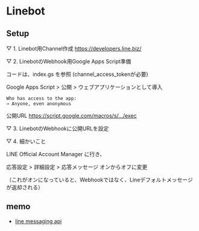 # Linebot

## Setup

▽ 1. Linebot用Channel作成
https://developers.line.biz/

▽ 2. LinebotのWebhook用Google Apps Script準備

コードは、index.gs を参照 (channel_access_tokenが必要)

Google Apps Script > 公開 > ウェブアプリケーションとして導入

```
Who has access to the app:
→ Anyone, even anonymous 
```

公開URL
https://script.google.com/macros/s/.../exec

▽ 3. LinebotのWebhookに公開URLを設定

▽ 4. 細かいこと

LINE Official Account Manager に行き、

応答設定 > 詳細設定 > 応答メッセージ
オンからオフに変更

（これがオンになっていると、Webhookではなく、Lineデフォルトメッセージが返却される）
 
## memo

* [line messaging api](https://developers.line.biz/ja/reference/messaging-api/)

